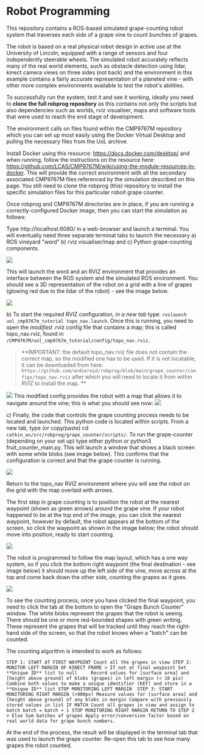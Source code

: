 # Robot Programming

This repository contains a ROS-based simulated grape-counting robot system that traverses each side of a grape vine to count bunches of grapes.

The robot is based on a real physical robot design in active use at the University of Lincoln, equipped with a range of sensors and four independently steerable wheels.  The simulated robot accurately reflects many of the real world elements, such as obstacle detection using lidar, kinect camera views on three sides (not back) and the environment in this example contains a fairly accurate representation of a planeted vine - with other more complex environments available to test the robot's abilities.

To successfully run the system, test it and see it working, ideally you need to **clone the full robprog repository** as this contains not only the scripts but also dependencies such as worlds, rviz visualiser, maps and software tools that were used to reach the end stage of development.

The environment calls on files found within the CMP9767M repository which you can set up most easily using the Docker Virtual Desktop and pulling the necessary files from the UoL archive.

Install Docker using this resource: https://docs.docker.com/desktop/ and when running, follow the instructions on the resource here: https://github.com/LCAS/CMP9767M/wiki/using-the-module-resources-in-docker.  This will provide the correct environment with all the secondary associated CMP9767M files referenced by the simulation described on this page.  You still need to clone the robprog (this) repository to install the specific simulation files for this particular roboit grape counter.

Once robprog and CMP9767M directories are in place, if you are running a correctly-configured Docker image, then you can start the simulation as follows:

Type http://localhost:6080/ in a web-browser and launch a terminal.  You will eventually need three separate terminal tabs to launch the necessary a) ROS vineyard "word" b) rviz visualiser/map and c) Python grape-counting components.  


<img src="https://github.com/andieroid/robprog/blob/main/grape_counter/scripts/images/launching-vineyard-world.png">

This will launch the word and an RVIZ environment that provides an interface between the ROS system and the simulated ROS environment.  You should see a 3D representation of the robot on a grid with a line of grapes (glowing red due to the lidar of the robot) - see the image below.

<img src="https://github.com/andieroid/robprog/blob/main/grape_counter/scripts/images/initial-rviz-launch.png">

b) To start the required RVIZ configuration, *in a new tab* type: `roslaunch uol_cmp9767m_tutorial topo_nav.launch`.  Once this is running, you need to open the *modified* .rviz config file that contains a map; this is called topo_nav.rviz, found in `/CMP9767M/uol_cmp9767m_tutorial/config/topo_nav.rviz`.  

> **IMPORTANT: the default topo_nav.rviz file does not contain the correct map, so the modified one has to be used.  If it is not locatable, it can be downloaded from here: `https://github.com/andieroid/robprog/blob/main/grape_counter/configs/topo_nav.rviz` after which you will need to locate it from within RVIZ to install the map.
**

<img src="https://github.com/andieroid/robprog/blob/main/grape_counter/scripts/images/selecting-the-modified-config-file.png">
This modified config provides the robot with a map that allows it to navigate around the vine; this is what you should see now:

<img src="https://github.com/andieroid/robprog/blob/main/grape_counter/scripts/images/rviz-launched.png">

c) Finally, the code that controls the grape counting process needs to be located and launched.  This python code is located within scripts.  From a new tab, type (or copy/paste) cd `catkin_ws/src/robprog/grape_counter/scripts/`. To run the grape-counter (depending on your set up) type either python or python3 fruit_counter_main.py. This will launch a window that shows a black screen with some white blobs (see image below).  This confirms that the configuration is correct and that the grape counter is running.

<img src="https://github.com/andieroid/robprog/blob/main/grape_counter/scripts/images/black-screen-with-white-blobs.png">

Return to the topo_nav RVIZ environment where you will see the robot on the grid with the map overlaid with arrows.

The first step in grape counting is to position the robot at the nearest waypoint (shown as green arrows) around the grape vine.  If your robot happened to be at the top end of the image, you can click the nearest waypoint, however by default, the robot appears at the bottom of the screen, so click the waypoint as shown in the image below; the robot should move into position, ready to start counting.

[<img src="https://github.com/andieroid/robprog/blob/main/grape_counter/scripts/images/robot-at-start-position.png">](https://)

The robot is programmed to follow the map layout, which has a one way system, so if you click the bottom right waypoint (the final destination - see image below) it should move up the left side of the vine, move across at the top and come back down the other side, counting the grapes as it goes. 

<img src="https://github.com/andieroid/robprog/blob/main/grape_counter/scripts/images/start_counting.png">

To see the counting process, once you have clicked the final waypoint, you need to click the tab at the bottom to open the "Grape Bunch Counter" window. The white blobs represent the grapes that the robot is seeing.  There should be one or more red-bounded shapes with green writing.  These represent the grapes that will be tracked until they reach the right-hand side of the screen, so that the robot knows when a "batch" can be counted.

The counting algorithm is intended to work as follows:

`STEP 1: START AT FIRST WAYPOINT
Count all the grapes in view
    STEP 2: MONITOR LEFT MARGIN OF KINECT FRAME
    > If not at final waypoint
        Set **Unique ID** list to null    
        Record values for [surface area] and [height above ground] of blobs (grapes) in left margin (< 10 pix)
        Combine both values to make a unique identifier (KEY) and store in a **Unique ID** list
            STOP MONITORING LEFT MARGIN 
    STEP 3: START MONITORING RIGHT MARGIN (>900px)
        Measure values for [surface area] and [height above ground] of any blobs in margin
        Compare with previously stored values in list
    IF MATCH
        Count all grapes in view and assign to batch
        batch = batch + 1
            STOP MONITORING RIGHT MARGIN
            RETURN TO STEP 2
    > Else
    Sum batches of grapes
    Apply error/conversion factor based on real world data for grape bunch numbers. 
`




At the end of the process, the result will be displayed in the terminal tab that was used to launch the grape counter.  Re-open this tab to see how many grapes the robot counted.


